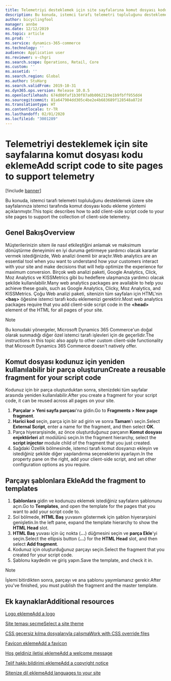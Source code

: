 ```yaml
---
title: Telemetriyi desteklemek için site sayfalarına komut dosyası kodu ekleme
description: Bu konuda, istemci tarafı telemetri topluluğunu desteklemek üzere site sayfalarınıza istemci tarafında komut dosyası kodu ekleme yöntemi açıklanmıştır.
author: bicyclingfool
manager: annbe
ms.date: 12/12/2019
ms.topic: article
ms.prod: ''
ms.service: dynamics-365-commerce
ms.technology: ''
audience: Application user
ms.reviewer: v-chgri
ms.search.scope: Operations, Retail, Core
ms.custom: ''
ms.assetid: ''
ms.search.region: Global
ms.author: StuHarg
ms.search.validFrom: 2019-10-31
ms.dyn365.ops.version: Release 10.0.5
ms.openlocfilehash: 674d00faf1b30f87a0b0062129e1b9fbff955dd4
ms.sourcegitcommit: 81a647904dd305c4be2e4b683689f128548a872d
ms.translationtype: HT
ms.contentlocale: tr-TR
ms.lasthandoff: 02/01/2020
ms.locfileid: "3001289"
---
```

# <a name="add-script-code-to-site-pages-to-support-telemetry"></a><span data-ttu-id="90304-103">Telemetriyi desteklemek için site sayfalarına komut dosyası kodu ekleme</span><span class="sxs-lookup"><span data-stu-id="90304-103">Add script code to site pages to support telemetry</span></span>


[!include [banner](includes/banner.md)]

<span data-ttu-id="90304-104">Bu konuda, istemci tarafı telemetri topluluğunu desteklemek üzere site sayfalarınıza istemci tarafında komut dosyası kodu ekleme yöntemi açıklanmıştır.</span><span class="sxs-lookup"><span data-stu-id="90304-104">This topic describes how to add client-side script code to your site pages to support the collection of client-side telemetry.</span></span>

## <a name="overview"></a><span data-ttu-id="90304-105">Genel Bakış</span><span class="sxs-lookup"><span data-stu-id="90304-105">Overview</span></span>

<span data-ttu-id="90304-106">Müşterilerinizin sitem ile nasıl etkileştiğini anlamak ve maksimum dönüştürme deneyimini en iyi duruma getirmeye yardımcı olacak kararlar vermek istediğinizde, Web analizi önemli bir araçtır.</span><span class="sxs-lookup"><span data-stu-id="90304-106">Web analytics are an essential tool when you want to understand how your customers interact with your site and make decisions that will help optimize the experience for maximum conversion.</span></span> <span data-ttu-id="90304-107">Birçok web analizi paketi, Google Analytics, Click, Moz Analytics ve KISSMetrics gibi bu hedeflere ulaşmanıza yardımcı olacak şekilde kullanılabilir.</span><span class="sxs-lookup"><span data-stu-id="90304-107">Many web analytics packages are available to help you achieve these goals, such as Google Analytics, Clicky, Moz Analytics, and KISSMetrics.</span></span> <span data-ttu-id="90304-108">Çoğu Web analizi paketi, sitenizin tüm sayfaları için HTML'nin **\<baş\>** öğesine istemci tarafı kodu eklemenizi gerektirir.</span><span class="sxs-lookup"><span data-stu-id="90304-108">Most web analytics packages require that you add client-side script code in the **\<head\>** element of the HTML for all pages of your site.</span></span>

> [!NOTE]
> <span data-ttu-id="90304-109">Bu konudaki yönergeler, Microsoft Dynamics 365 Commerce'un doğal olarak sunmadığı diğer özel istemci tarafı işlevleri için de geçerlidir.</span><span class="sxs-lookup"><span data-stu-id="90304-109">The instructions in this topic also apply to other custom client-side functionality that Microsoft Dynamics 365 Commerce doesn't natively offer.</span></span>

## <a name="create-a-reusable-fragment-for-your-script-code"></a><span data-ttu-id="90304-110">Komut dosyası kodunuz için yeniden kullanılabilir bir parça oluşturun</span><span class="sxs-lookup"><span data-stu-id="90304-110">Create a reusable fragment for your script code</span></span>

<span data-ttu-id="90304-111">Kodunuz için bir parça oluşturduktan sonra, sitenizdeki tüm sayfalar arasında yeniden kullanılabilir.</span><span class="sxs-lookup"><span data-stu-id="90304-111">After you create a fragment for your script code, it can be reused across all pages on your site.</span></span>

1. <span data-ttu-id="90304-112">**Parçalar \> Yeni sayfa parçası**'na gidin.</span><span class="sxs-lookup"><span data-stu-id="90304-112">Go to **Fragments \> New page fragment**.</span></span>
2. <span data-ttu-id="90304-113">**Harici kod** seçin, parça için bir ad girin ve sonra **Tamam**'ı seçin.</span><span class="sxs-lookup"><span data-stu-id="90304-113">Select **External Script**, enter a name for the fragment, and then select **OK**.</span></span>
3. <span data-ttu-id="90304-114">Parça hiyerarşisinde, az önce oluşturduğunuz parçanın **Komut dosyası enjektörleri** alt modülünü seçin.</span><span class="sxs-lookup"><span data-stu-id="90304-114">In the fragment hierarchy, select the **script injector** module child of the fragment that you just created.</span></span>
4. <span data-ttu-id="90304-115">Sağdaki Özellik bölmesinde, istemci tarafı komut dosyanızı ekleyin ve istediğiniz şekilde diğer yapılandırma seçeneklerini ayarlayın.</span><span class="sxs-lookup"><span data-stu-id="90304-115">In the property pane on the right, add your client-side script, and set other configuration options as you require.</span></span>

## <a name="add-the-fragment-to-templates"></a><span data-ttu-id="90304-116">Parçayı şablonlara Ekle</span><span class="sxs-lookup"><span data-stu-id="90304-116">Add the fragment to templates</span></span>

1. <span data-ttu-id="90304-117">**Şablonlara** gidin ve kodunuzu eklemek istediğiniz sayfaların şablonunu açın.</span><span class="sxs-lookup"><span data-stu-id="90304-117">Go to **Templates**, and open the template for the pages that you want to add your script code to.</span></span>
2. <span data-ttu-id="90304-118">Sol bölmede, **HTML Baş** yuvasını göstermek için şablon hiyerarşisini genişletin.</span><span class="sxs-lookup"><span data-stu-id="90304-118">In the left pane, expand the template hierarchy to show the **HTML Head** slot.</span></span>
3. <span data-ttu-id="90304-119">**HTML Baş** yuvası için üç nokta (**...**) düğmesini seçin ve **parça Ekle**'yi seçin.</span><span class="sxs-lookup"><span data-stu-id="90304-119">Select the ellipsis button (**...**) for the **HTML Head** slot, and then select **Add fragment**.</span></span>
4. <span data-ttu-id="90304-120">Kodunuz için oluşturduğunuz parçayı seçin.</span><span class="sxs-lookup"><span data-stu-id="90304-120">Select the fragment that you created for your script code.</span></span>
5. <span data-ttu-id="90304-121">Şablonu kaydedin ve giriş yapın.</span><span class="sxs-lookup"><span data-stu-id="90304-121">Save the template, and check it in.</span></span>

> [!NOTE]
> <span data-ttu-id="90304-122">İşlemi bitirdikten sonra, parçayı ve ana şablonu yayımlamanız gerekir.</span><span class="sxs-lookup"><span data-stu-id="90304-122">After you've finished, you must publish the fragment and the master template.</span></span> 

## <a name="additional-resources"></a><span data-ttu-id="90304-123">Ek kaynaklar</span><span class="sxs-lookup"><span data-stu-id="90304-123">Additional resources</span></span>

[<span data-ttu-id="90304-124">Logo ekleme</span><span class="sxs-lookup"><span data-stu-id="90304-124">Add a logo</span></span>](add-logo.md)

[<span data-ttu-id="90304-125">Site teması seçme</span><span class="sxs-lookup"><span data-stu-id="90304-125">Select a site theme</span></span>](select-site-theme.md)

[<span data-ttu-id="90304-126">CSS geçersiz kılma dosyalarıyla çalışma</span><span class="sxs-lookup"><span data-stu-id="90304-126">Work with CSS override files</span></span>](css-override-files.md)

[<span data-ttu-id="90304-127">Favicon ekleme</span><span class="sxs-lookup"><span data-stu-id="90304-127">Add a favicon</span></span>](add-favicon.md)

[<span data-ttu-id="90304-128">Hoş geldiniz iletisi ekleme</span><span class="sxs-lookup"><span data-stu-id="90304-128">Add a welcome message</span></span>](add-welcome-message.md)

[<span data-ttu-id="90304-129">Telif hakkı bildirimi ekleme</span><span class="sxs-lookup"><span data-stu-id="90304-129">Add a copyright notice</span></span>](add-copyright-notice.md)

[<span data-ttu-id="90304-130">Sitenize dil ekleme</span><span class="sxs-lookup"><span data-stu-id="90304-130">Add languages to your site</span></span>](add-languages-to-site.md)

